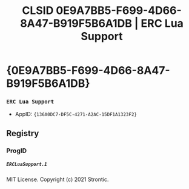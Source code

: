 ﻿---
title: "CLSID 0E9A7BB5-F699-4D66-8A47-B919F5B6A1DB | ERC Lua Support"
excerpt: What is COM-Object CLSID 0E9A7BB5-F699-4D66-8A47-B919F5B6A1DB?
---

# {0E9A7BB5-F699-4D66-8A47-B919F5B6A1DB}

### `ERC Lua Support`
* AppID: `{136A0DC7-DF5C-4271-A2AC-15DF1A1323F2}`

## Registry


### ProgID

##### `ERCLuaSupport.1`

MIT License. Copyright (c) 2021 Strontic.


